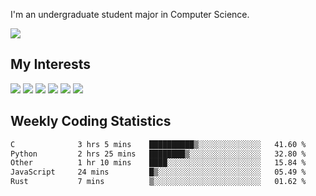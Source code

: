 I'm an undergraduate student major in Computer Science.

![](https://github-readme-stats.vercel.app/api?username=littzhch&theme=radical)

## My Interests

![](https://img.shields.io/badge/Python-3776AB?style=flat&labelColor=FFD43B&logoColor=3776AB&logo=python)
![](https://img.shields.io/badge/C-00599C?style=flat&labelColor=01427d&logoColor=6295cb&logo=c)
![](https://img.shields.io/badge/Rust-ffffff?style=flat&labelColor=ffffff&logoColor=000000&logo=rust)
![](https://img.shields.io/badge/LaTeX-008080?style=flat&labelColor=eeece5&logoColor=008080&logo=latex)
![](https://img.shields.io/badge/OpenGL-5487b2?style=flat&labelColor=ffffff&logoColor=5487b2&logo=opengl)
![](https://img.shields.io/badge/archlinux-1793d1?style=flat&labelColor=333333&logoColor=1793d1&logo=archlinux)

## Weekly Coding Statistics
<!--START_SECTION:waka-->

```txt
C              3 hrs 5 mins    ██████████▒░░░░░░░░░░░░░░   41.60 %
Python         2 hrs 25 mins   ████████▒░░░░░░░░░░░░░░░░   32.80 %
Other          1 hr 10 mins    ████░░░░░░░░░░░░░░░░░░░░░   15.84 %
JavaScript     24 mins         █▒░░░░░░░░░░░░░░░░░░░░░░░   05.49 %
Rust           7 mins          ▒░░░░░░░░░░░░░░░░░░░░░░░░   01.62 %
```

<!--END_SECTION:waka-->
